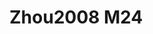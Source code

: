 # Zhou2008 M24
<a name="material" />
<script type="application/ld+json">

  {
    "@context": "https://schema.org/",
    "@type": "ChemicalSubstance",
    "http://purl.org/dc/terms/conformsTo":
      {
        "@type": "CreativeWork",
        "@id": "https://bioschemas.org/profiles/ChemicalSubstance/0.4-RELEASE/"
      },
    "@id": "https://egonw.github.io/nanowiki/nanowiki236.html#material",
    "name": "Zhou2008 M24",
    "sameAs: "http://127.0.0.1/mediawiki/index.php/Special:URIResolver/Zhou2008_M24"
  }
</script>

